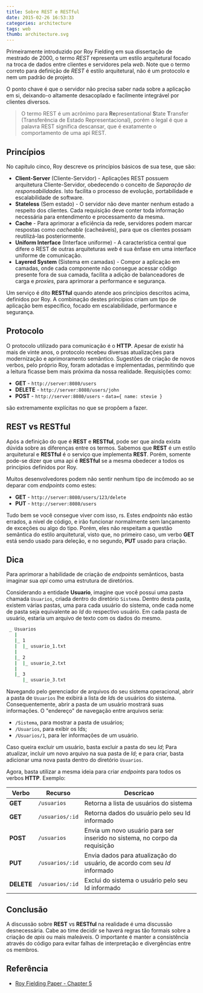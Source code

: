 ```yaml
---
title: Sobre REST e RESTful
date: 2015-02-26 16:53:33
categories: architecture
tags: web
thumb: architecture.svg
---
```

 
Primeiramente introduzido por Roy Fielding em sua dissertação de mestrado de 2000, o termo *REST* representa um estilo arquitetural focado na troca de dados entre clientes e servidores pela *web*. Note que o termo correto para definição de *REST* é estilo arquitetural, não é um protocolo e nem um padrão de projeto.

O ponto chave é que o servidor não precisa saber nada sobre a aplicação em si, deixando-o altamente desacoplado e facilmente integrável por clientes diversos.

> O termo REST é um acrônimo para **Re**presentational **S**tate **T**ransfer (Transferência de Estado Representacional), porém o legal é que a palavra REST significa descansar, que é exatamente o comportamento de uma api REST.

## Princípios

No capítulo cinco, Roy descreve os princípios básicos de sua tese, que são:

- **Client-Server** (Cliente-Servidor) - Aplicações REST possuem arquitetura Cliente-Servidor, obedecendo o conceito de *Separação de responsabilidades*. Isto facilita o processo de evolução, portabilidade e escalabilidade de software.
- **Stateless** (Sem estado) - O servidor não deve manter nenhum estado a respeito dos clientes. Cada requisição deve conter toda informação necessária para entendimento e processamento da mesma.
- **Cache** - Para aprimorar a eficiência da rede, servidores podem marcar respostas como *cacheable* (cacheáveis), para que os clientes possam reutilizá-las posteriormente.
- **Uniform Interface** (Interface uniforme) - A característica central que difere o REST de outras arquiteturas *web* é sua ênfase em uma interface uniforme de comunicação.
- **Layered System** (Sistema em camadas) - Compor a aplicação em camadas, onde cada componente não consegue acessar código presente fora de sua camada, facilita a adição de balanceadores de carga e *proxies*, para aprimorar a performance e segurança.

Um serviço é dito **RESTful** quando atende aos princípios descritos acima, definidos por Roy. A combinação destes princípios criam um tipo de aplicação bem específico, focado em escalabilidade, performance e segurança.

## Protocolo

O protocolo utilizado para comunicação é o **HTTP**. Apesar de existir há mais de vinte anos, o protocolo recebeu diversas atualizações para modernização e aprimoramento semântico. Sugestões de criação de novos verbos, pelo próprio Roy, foram adotadas e implementadas, permitindo que a leitura ficasse bem mais próxima da nossa realidade. Requisições como:

- **GET** - `http://server:8080/users`
- **DELETE** - `http://server:8080/users/john`
- **POST** - `http://server:8080/users` - `data={ name: stevie }`

são extremamente explícitas no que se propõem a fazer.

## REST vs RESTful

Após a definição do que é **REST** e **RESTful**, pode ser que ainda exista dúvida sobre as diferenças entre os termos. Sabemos que **REST** é um estilo arquitetural e **RESTful** é o serviço que implementa **REST**. Porém, somente pode-se dizer que uma api é **RESTful** se a mesma obedecer a todos os princípios definidos por Roy.

Muitos desenvolvedores podem não sentir nenhum tipo de incômodo ao se deparar com *endpoints* como estes:

- **GET** - `http://server:8080/users/123/delete`
- **PUT** - `http://server:8080/users`

Tudo bem se você consegue viver com isso, rs. Estes *endpoints* não estão errados, a nível de código, e irão funcionar normalmente sem lançamento de exceções ou algo do tipo. Porém, eles não respeitam a questão semântica do estilo arquitetural, visto que, no primeiro caso, um verbo **GET** está sendo usado para deleção, e no segundo, **PUT** usado para criação.

## Dica

Para aprimorar a habilidade de criação de *endpoints* semânticos, basta imaginar sua *api* como uma estrutura de diretórios.

Considerando a entidade **Usuario**, imagine que você possui uma pasta chamada `Usuarios`, criada dentro do diretório `Sistema`. Dentro desta pasta, existem várias pastas, uma para cada usuário do sistema, onde cada nome de pasta seja equivalente ao *Id* do respectivo usuário. Em cada pasta de usuário, estaria um arquivo de texto com os dados do mesmo.

```sh
 _ Usuarios
   |
   |_ 1
   |  |_ usuario_1.txt
   |
   |_ 2
   |  |_ usuario_2.txt
   |
   |_ 3
      |_ usuario_3.txt
```

Navegando pelo gerenciador de arquivos do seu sistema operacional, abrir a pasta de `Usuarios` lhe exibirá a lista de *Id*s de usuários do sistema. Consequentemente, abrir a pasta de um usuário mostrará suas informações. O "endereço" de navegação entre arquivos seria:

- `/Sistema`, para mostrar a pasta de usuários;
- `/Usuarios`, para exibir os Ids;
- `/Usuarios/1`, para ler informações de um usuário.

Caso queira excluir um usuário, basta excluir a pasta do seu *Id*; Para atualizar, incluir um novo arquivo na sua pasta de *Id*; e para criar, basta adicionar uma nova pasta dentro do diretório `Usuarios`.

Agora, basta utilizar a mesma ideia para criar *endpoints* para todos os verbos **HTTP**. Exemplo:

| **Verbo** | **Recurso** | **Descricao** |
| --------  | ----------- | ------------- |
| **GET**   | `/usuarios` | Retorna a lista de usuários do sistema |
| **GET**   | `/usuarios/:id` | Retorna dados do usuário pelo seu Id informado |
| **POST**  | `/usuarios` | Envia um novo usuário para ser inserido no sistema, no corpo da requisição |
| **PUT**   | `/usuarios/:id` | Envia dados para atualização do usuário, de acordo com seu *Id* informado |
| **DELETE** | `/usuarios/:id` | Exclui do sistema o usuário pelo seu Id informado |

## Conclusão

A discussão sobre **REST** vs **RESTful** na realidade é uma discussão desnecessária. Cabe ao time decidir se haverá regras tão formais sobre a criação de *apis* ou mais maleáveis. O importante é manter a consistência através do código para evitar falhas de interpretação e divergências entre os membros.

## Referência

- [Roy Fielding Paper - Chapter 5](https://www.ics.uci.edu/~fielding/pubs/dissertation/rest_arch_style.htm)
